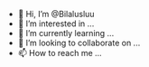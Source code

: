 - 👋 Hi, I’m @Bilalusluu
- 👀 I’m interested in ...
- 🌱 I’m currently learning ...
- 💞️ I’m looking to collaborate on ...
- 📫 How to reach me ...

<!---
Bilalusluu/Bilalusluu is a ✨ special ✨ repository because its `README.md` (this file) appears on your GitHub profile.
You can click the Preview link to take a look at your changes.
--->
